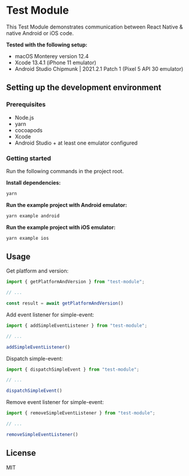 # Test Module

This Test Module demonstrates communication between React Native & native Android or iOS code.

**Tested with the following setup:**
* macOS Monterey version 12.4
* Xcode 13.4.1 (iPhone 11 emulator)
* Android Studio Chipmunk | 2021.2.1 Patch 1 (Pixel 5 API 30 emulator)

## Setting up the development environment

### Prerequisites

* Node.js
* yarn
* cocoapods
* Xcode
* Android Studio + at least one emulator configured

### Getting started

Run the following commands in the project root.

**Install dependencies:**
```sh
yarn
```

**Run the example project with Android emulator:**
```sh
yarn example android
```

**Run the example project with iOS emulator:**
```sh
yarn example ios
```

## Usage

Get platform and version:

```js
import { getPlatformAndVersion } from "test-module";

// ...

const result = await getPlatformAndVersion()
```

Add event listener for simple-event:

```js
import { addSimpleEventListener } from "test-module";

// ...

addSimpleEventListener()
```

Dispatch simple-event:

```js
import { dispatchSimpleEvent } from "test-module";

// ...

dispatchSimpleEvent()
```

Remove event listener for simple-event:

```js
import { removeSimpleEventListener } from "test-module";

// ...

removeSimpleEventListener()
```

## License

MIT
